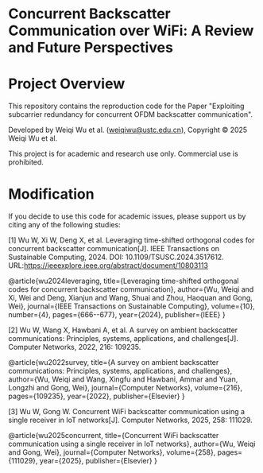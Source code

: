 # Concurrent Backscatter Communication over WiFi: A Review and Future Perspectives

# Project Overview

This repository contains the reproduction code for the Paper "Exploiting subcarrier redundancy for concurrent OFDM backscatter communication".

Developed by Weiqi Wu et al. (weiqiwu@ustc.edu.cn), Copyright © 2025 Weiqi Wu et al.

This project is for academic and research use only. Commercial use is prohibited.

# Modification

If you decide to use this code for academic issues, please support us by citing any of the following studies:

[1] Wu W, Xi W, Deng X, et al. Leveraging time-shifted orthogonal codes for concurrent backscatter communication[J]. IEEE Transactions on Sustainable Computing, 2024. DOI: 10.1109/TSUSC.2024.3517612. URL:https://ieeexplore.ieee.org/abstract/document/10803113

@article{wu2024leveraging,
  title={Leveraging time-shifted orthogonal codes for concurrent backscatter communication},
  author={Wu, Weiqi and Xi, Wei and Deng, Xianjun and Wang, Shuai and Zhou, Haoquan and Gong, Wei},
  journal={IEEE Transactions on Sustainable Computing},
  volume={10},
  number={4},
  pages={666--677},
  year={2024},
  publisher={IEEE}
}

[2] Wu W, Wang X, Hawbani A, et al. A survey on ambient backscatter communications: Principles, systems, applications, and challenges[J]. Computer Networks, 2022, 216: 109235.

@article{wu2022survey,
  title={A survey on ambient backscatter communications: Principles, systems, applications, and challenges},
  author={Wu, Weiqi and Wang, Xingfu and Hawbani, Ammar and Yuan, Longzhi and Gong, Wei},
  journal={Computer Networks},
  volume={216},
  pages={109235},
  year={2022},
  publisher={Elsevier}
}

[3] Wu W, Gong W. Concurrent WiFi backscatter communication using a single receiver in IoT networks[J]. Computer Networks, 2025, 258: 111029.

@article{wu2025concurrent,
  title={Concurrent WiFi backscatter communication using a single receiver in IoT networks},
  author={Wu, Weiqi and Gong, Wei},
  journal={Computer Networks},
  volume={258},
  pages={111029},
  year={2025},
  publisher={Elsevier}
}

